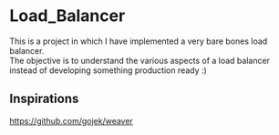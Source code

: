 # Load_Balancer
This is a project in which I have implemented a very bare bones load balancer. </br>
The objective is to understand the various aspects of a load balancer instead of developing something production ready :) 


## Inspirations
https://github.com/gojek/weaver
